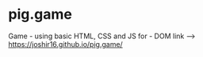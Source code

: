 # pig.game
Game - using basic HTML, CSS and JS for - DOM
link --> https://joshir16.github.io/pig.game/
